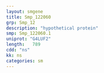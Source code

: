 ```yaml
---
layout: smgene
title: Smp_122060
grp: Smp_12
description: "hypothetical protein"
smp: Smp_122060.1
uniprot: "G4LUF2"
length:   789
cdd: "ns"
kk: ns
categories: sm
---
```

